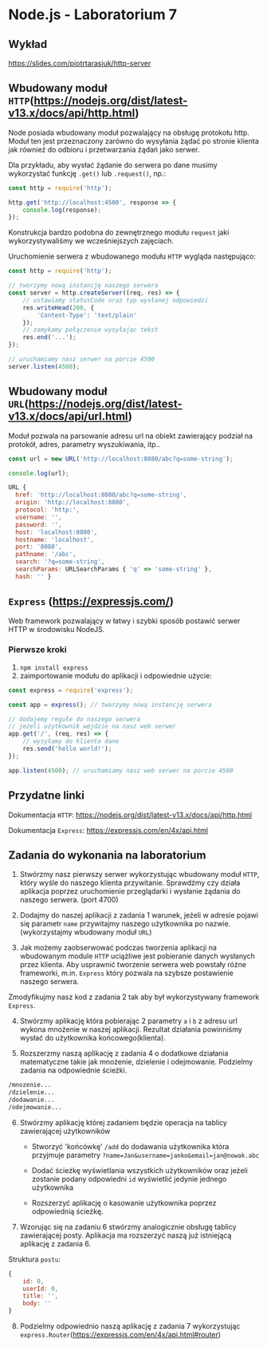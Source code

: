 # Node.js - Laboratorium 7

## Wykład

https://slides.com/piotrtarasiuk/http-server

## Wbudowany moduł `HTTP`(https://nodejs.org/dist/latest-v13.x/docs/api/http.html)

Node posiada wbudowany moduł pozwalający na obsługę protokołu http.
Moduł ten jest przeznaczony zarówno do wysyłania żądać po stronie klienta jak również do odbioru i przetwarzania żądań jako serwer.

Dla przykładu, aby wysłać żądanie do serwera po dane musimy wykorzystać funkcję `.get()` lub `.request()`, np.:

```javascript
const http = require('http');

http.get('http://localhost:4500', response => {
    console.log(response);
});
```

Konstrukcja bardzo podobna do zewnętrznego modułu `request` jaki wykorzystywaliśmy we wcześniejszych zajęciach.

Uruchomienie serwera z wbudowanego modułu `HTTP` wygląda następująco:
```javascript
const http = require('http');

// tworzymy nową instancję naszego serwera
const server = http.createServer((req, res) => {
    // ustawiamy statusCode oraz typ wysłanej odpowiedzi
    res.writeHead(200, {
        'Content-Type': 'text/plain'
    });
    // zamykamy połączenie wysyłając tekst
    res.end('...');
});

// uruchamiamy nasz serwer na porcie 4500
server.listen(4500);
```

## Wbudowany moduł `URL`(https://nodejs.org/dist/latest-v13.x/docs/api/url.html)

Moduł pozwala na parsowanie adresu url na obiekt zawierający podział na protokół, adres, parametry wyszukiwania, itp..

```javascript
const url = new URL('http://localhost:8080/abc?q=some-string');

console.log(url);
```
```javascript
URL {
  href: 'http://localhost:8080/abc?q=some-string',
  origin: 'http://localhost:8080',
  protocol: 'http:',
  username: '',
  password: '',
  host: 'localhost:8080',
  hostname: 'localhost',
  port: '8080',
  pathname: '/abc',
  search: '?q=some-string',
  searchParams: URLSearchParams { 'q' => 'some-string' },
  hash: '' }
```

## `Express` (https://expressjs.com/)

Web framework pozwalający w łatwy i szybki sposób postawić serwer HTTP w środowisku NodeJS.

### Pierwsze kroki

1. `npm install express`
2. zaimportowanie modułu do aplikacji i odpowiednie użycie:
```javascript
const express = require('express');

const app = express(); // tworzymy nową instancję serwera

// dodajemy regułe do naszego serwera
// jeżeli użytkownik wejdzie na nasz web serwer
app.get('/', (req, res) => {
    // wysyłamy do klienta dane
    res.send('hello world!');
});

app.listen(4500); // uruchamiamy nasz web serwer na porcie 4500
```

## Przydatne linki

Dokumentacja `HTTP`: https://nodejs.org/dist/latest-v13.x/docs/api/http.html

Dokumentacja `Express`: https://expressjs.com/en/4x/api.html 


## Zadania do wykonania na laboratorium

1. Stwórzmy nasz pierwszy serwer wykorzystując wbudowany moduł `HTTP`, który wyśle do naszego klienta przywitanie. Sprawdźmy czy działa aplikacja poprzez uruchomienie przeglądarki i wysłanie żądania do naszego serwera. (port 4700)

2. Dodajmy do naszej aplikacji z zadania 1 warunek, jeżeli w adresie pojawi się parametr `name` przywitajmy naszego użytkownika po nazwie. (wykorzystajmy wbudowany moduł `URL`)

3. Jak możemy zaobserwować podczas tworzenia aplikacji na wbudowanym module `HTTP` uciążliwe jest pobieranie danych wysłanych przez klienta. Aby usprawnić tworzenie serwera web powstały różne frameworki, m.in. `Express` który pozwala na szybsze postawienie naszego serwera.

Zmodyfikujmy nasz kod z zadania 2 tak aby był wykorzystywany framework `Express`.

4. Stwórzmy aplikację która pobierając 2 parametry `a` i `b` z adresu url wykona mnożenie w naszej aplikacji. Rezultat działania powinniśmy wysłać do użytkownika końcowego(klienta).

5. Rozszerzmy naszą aplikację z zadania 4 o dodatkowe działania matematyczne takie jak mnożenie, dzielenie i odejmowanie. Podzielmy zadania na odpowiednie ścieżki.

```bash
/mnozenie...
/dzielenie...
/dodawanie...
/odejmowanie...
```

6. Stwórzmy aplikację której zadaniem będzie operacja na tablicy zawierającej użytkowników

    - Stworzyć 'końcówkę' `/add` do dodawania użytkownika która przyjmuje parametry `?name=Jan&username=janko&email=jan@nowak.abc`

    - Dodać ścieżkę wyświetlania wszystkich użytkowników oraz jeżeli zostanie podany odpowiedni `id` wyświetlić jedynie jednego użytkownika

    - Rozszerzyć aplikację o kasowanie użytkownika poprzez odpowiednią ścieżkę.

7. Wzorując się na zadaniu 6 stwórzmy analogicznie obsługę tablicy zawierającej posty. Aplikacja ma rozszerzyć naszą już istniejącą aplikację z zadania 6.

Struktura `postu`:
```javascript
{
    id: 0,
    userId: 0,
    title: '',
    body: ''
}
```

8. Podzielmy odpowiednio naszą aplikację z zadania 7 wykorzystując `express.Router`(https://expressjs.com/en/4x/api.html#router)
